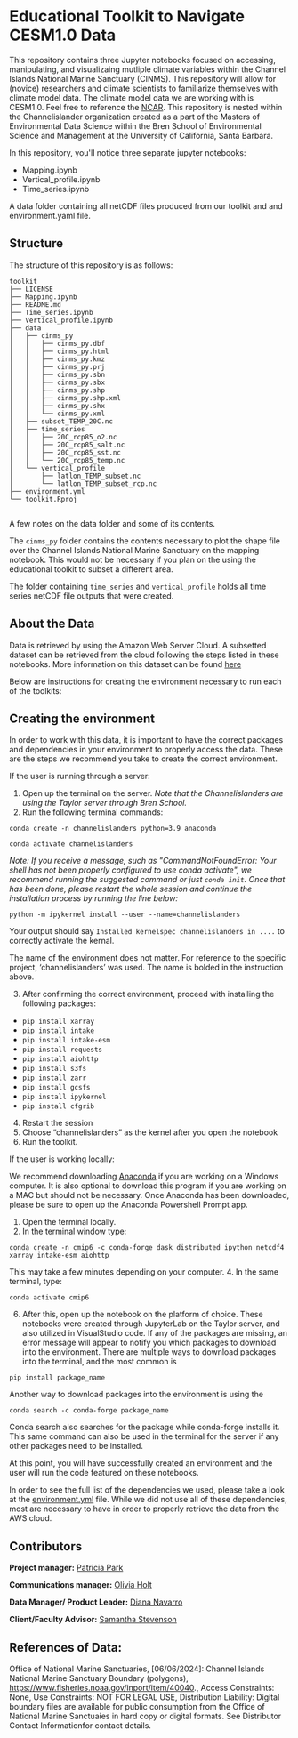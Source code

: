 # Educational Toolkit to Navigate CESM1.0 Data

This repository contains three Jupyter notebooks focused on accessing, manipulating, and visualizaing mutliple climate variables within the Channel Islands National Marine Sanctuary (CINMS). This repository will allow for (novice) researchers and climate scientists to familiarize themselves with climate model data. The climate model data we are working with is CESM1.0. Feel free to reference the [NCAR](https://www2.cesm.ucar.edu/models/cesm1.0/). This repository is nested within the Channelislander organization created as a part of the Masters of Environmental Data Science within the Bren School of Environmental Science and Management at the University of California, Santa Barbara. 

In this repository, you'll notice three separate jupyter notebooks: 
- Mapping.ipynb
- Vertical_profile.ipynb
- Time_series.ipynb

A data folder containing all netCDF files produced from our toolkit and and environment.yaml file. 

## Structure

The structure of this repository is as follows:
```
toolkit
├── LICENSE
├── Mapping.ipynb
├── README.md
├── Time_series.ipynb
├── Vertical_profile.ipynb
├── data
│   ├── cinms_py
│   │   ├── cinms_py.dbf
│   │   ├── cinms_py.html
│   │   ├── cinms_py.kmz
│   │   ├── cinms_py.prj
│   │   ├── cinms_py.sbn
│   │   ├── cinms_py.sbx
│   │   ├── cinms_py.shp
│   │   ├── cinms_py.shp.xml
│   │   ├── cinms_py.shx
│   │   └── cinms_py.xml
│   ├── subset_TEMP_20C.nc
│   ├── time_series
│   │   ├── 20C_rcp85_o2.nc
│   │   ├── 20C_rcp85_salt.nc
│   │   ├── 20C_rcp85_sst.nc
│   │   └── 20C_rcp85_temp.nc
│   └── vertical_profile
│       ├── latlon_TEMP_subset.nc
│       └── latlon_TEMP_subset_rcp.nc
├── environment.yml
└── toolkit.Rproj
      
```  
A few notes on the data folder and some of its contents. 

The `cinms_py` folder contains the contents necessary to plot the shape file over the Channel Islands National Marine Sanctuary on the mapping notebook. This would not be necessary if you plan on the using the educational toolkit to subset a different area. 

The folder containing `time_series` and `vertical_profile` holds all time series netCDF file outputs that were created.

## About the Data 
Data is retrieved by using the Amazon Web Server Cloud. A subsetted dataset can be retrieved from the cloud following the steps listed in these notebooks. More information on this dataset can be found [here](https://ncar.github.io/cesm-lens-aws/)

Below are instructions for creating the environment necessary to run each of the toolkits: 

## Creating the environment

In order to work with this data, it is important to have the correct packages and dependencies in your environment to properly access the data. These are the steps we recommend you take to create the correct environment.

If the user is running through a server: 

1. Open up the terminal on the server.
*Note that the Channelislanders are using the Taylor server through Bren School.*
2. Run the following terminal commands: 

`conda create -n channelislanders python=3.9 anaconda` 

`conda activate channelislanders`

*Note: If you receive a message, such as "CommandNotFoundError: Your shell has not been properly configured to use conda activate", we recommend running the suggested command or just `conda init`. Once that has been done, please restart the whole session and continue the installation process by running the line below:*

`python -m ipykernel install --user --name=channelislanders`

Your output should say `Installed kernelspec channelislanders in ....` to correctly activate the kernal.

The name of the environment does not matter. For reference to the specific project, ‘channelislanders’ was used. The name is bolded in the instruction above. 

3. After confirming the correct environment, proceed with installing the following packages:

- `pip install xarray`
- `pip install intake`
- `pip install intake-esm`
- `pip install requests`
- `pip install aiohttp`
- `pip install s3fs`
- `pip install zarr`
- `pip install gcsfs`
- `pip install ipykernel`
- `pip install cfgrib`

4. Restart the session
5. Choose “channelislanders” as the kernel after you open the notebook
6. Run the toolkit. 

If the user is working locally: 

We recommend downloading [Anaconda](https://www.anaconda.com/download/) if you are working on a Windows computer. It is also optional to download this program if you are working on a MAC but should not be necessary. Once Anaconda has been downloaded, please be sure to open up the Anaconda Powershell Prompt app.

1. Open the terminal locally.
2. In the terminal window type:
   
`conda create -n cmip6 -c conda-forge dask distributed ipython netcdf4 xarray
intake-esm aiohttp`

This may take a few minutes depending on your computer. 
4. In the same terminal, type: 

`conda activate cmip6`

6. After this, open up the notebook on the platform of choice. These notebooks were created through JupyterLab on the Taylor server, and also utilized in VisualStudio code. 
If any of the packages are missing, an error message will appear to notify you which packages to download into the environment. 
There are multiple ways to download packages into the terminal, and the most common is 

`pip install package_name`

Another way to download packages into the environment is using the 

`conda search -c conda-forge package_name`

Conda search also searches for the package while conda-forge installs it. This same command can also be used in the terminal for the server if any other packages need to be installed.

At this point, you will have successfully created an environment and the user will run the code featured on these notebooks. 

In order to see the full list of the dependencies we used, please take a look at the [environment.yml](environment.yml) file. While we did not use all of these dependencies, most are necessary to have in order to properly retrieve the data from the AWS cloud.

## Contributors

**Project manager:** [Patricia Park](https://github.com/p-park6)

**Communications manager:** [Olivia Holt](https://github.com/olleholt)

**Data Manager/ Product Leader:** [Diana Navarro](https://github.com/dianaxnav)

**Client/Faculty Advisor:** [Samantha Stevenson](https://climate-datalab.org)

## References of Data:

Office of National Marine Sanctuaries, [06/06/2024]: Channel Islands National Marine Sanctuary Boundary (polygons), https://www.fisheries.noaa.gov/inport/item/40040., Access Constraints: None, Use Constraints: NOT FOR LEGAL USE, Distribution Liability: Digital boundary files are available for public consumption from the Office of National Marine Sanctuaies in hard copy or digital formats. See Distributor Contact Informationfor contact details.




